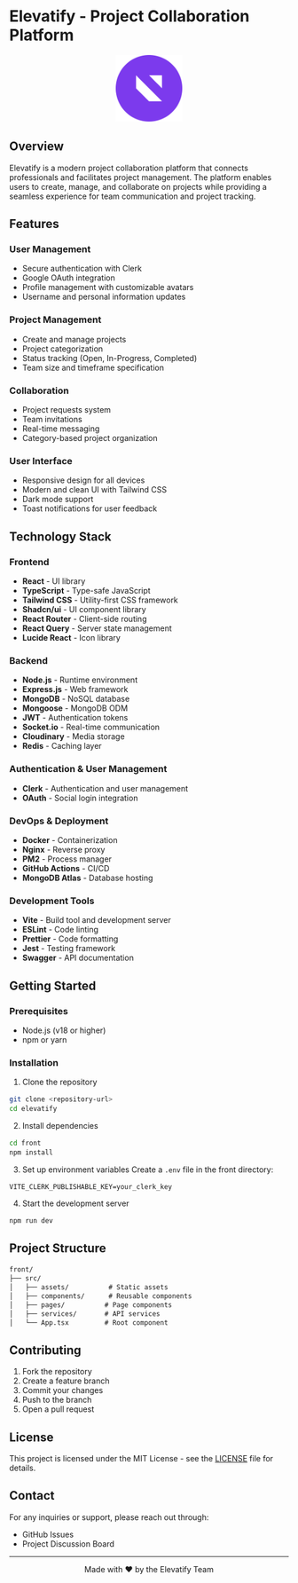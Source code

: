 # Elevatify - Project Collaboration Platform

<div align="center">
  <img src="front/src/assets/elevatify-logo.svg" alt="Elevatify Logo" width="120" />
</div>

## Overview

Elevatify is a modern project collaboration platform that connects professionals and facilitates project management. The platform enables users to create, manage, and collaborate on projects while providing a seamless experience for team communication and project tracking.

## Features

### User Management
- Secure authentication with Clerk
- Google OAuth integration
- Profile management with customizable avatars
- Username and personal information updates

### Project Management
- Create and manage projects
- Project categorization
- Status tracking (Open, In-Progress, Completed)
- Team size and timeframe specification

### Collaboration
- Project requests system
- Team invitations
- Real-time messaging
- Category-based project organization

### User Interface
- Responsive design for all devices
- Modern and clean UI with Tailwind CSS
- Dark mode support
- Toast notifications for user feedback

## Technology Stack

### Frontend
- **React** - UI library
- **TypeScript** - Type-safe JavaScript
- **Tailwind CSS** - Utility-first CSS framework
- **Shadcn/ui** - UI component library
- **React Router** - Client-side routing
- **React Query** - Server state management
- **Lucide React** - Icon library

### Backend
- **Node.js** - Runtime environment
- **Express.js** - Web framework
- **MongoDB** - NoSQL database
- **Mongoose** - MongoDB ODM
- **JWT** - Authentication tokens
- **Socket.io** - Real-time communication
- **Cloudinary** - Media storage
- **Redis** - Caching layer

### Authentication & User Management
- **Clerk** - Authentication and user management
- **OAuth** - Social login integration

### DevOps & Deployment
- **Docker** - Containerization
- **Nginx** - Reverse proxy
- **PM2** - Process manager
- **GitHub Actions** - CI/CD
- **MongoDB Atlas** - Database hosting

### Development Tools
- **Vite** - Build tool and development server
- **ESLint** - Code linting
- **Prettier** - Code formatting
- **Jest** - Testing framework
- **Swagger** - API documentation

## Getting Started

### Prerequisites
- Node.js (v18 or higher)
- npm or yarn

### Installation

1. Clone the repository
```bash
git clone <repository-url>
cd elevatify
```

2. Install dependencies
```bash
cd front
npm install
```

3. Set up environment variables
Create a `.env` file in the front directory:
```env
VITE_CLERK_PUBLISHABLE_KEY=your_clerk_key
```

4. Start the development server
```bash
npm run dev
```

## Project Structure

```
front/
├── src/
│   ├── assets/          # Static assets
│   ├── components/      # Reusable components
│   ├── pages/          # Page components
│   ├── services/       # API services
│   └── App.tsx         # Root component
```

## Contributing

1. Fork the repository
2. Create a feature branch
3. Commit your changes
4. Push to the branch
5. Open a pull request

## License

This project is licensed under the MIT License - see the [LICENSE](LICENSE) file for details.

## Contact

For any inquiries or support, please reach out through:
- GitHub Issues
- Project Discussion Board

---

<div align="center">
  Made with ❤️ by the Elevatify Team
</div> 